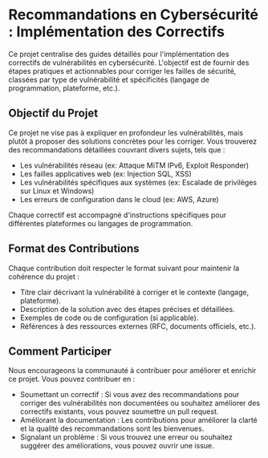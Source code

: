 # Recommandations en Cybersécurité : Implémentation des Correctifs

Ce projet centralise des guides détaillés pour l'implémentation des correctifs de vulnérabilités en cybersécurité. L'objectif est de fournir des étapes pratiques et actionnables pour corriger les failles de sécurité, classées par type de vulnérabilité et spécificités (langage de programmation, plateforme, etc.).

## Objectif du Projet

Ce projet ne vise pas à expliquer en profondeur les vulnérabilités, mais plutôt à proposer des solutions concrètes pour les corriger. Vous trouverez des recommandations détaillées couvrant divers sujets, tels que :

- Les vulnérabilités réseau (ex: Attaque MiTM IPv6, Exploit Responder)
- Les failles applicatives web (ex: Injection SQL, XSS)
- Les vulnérabilités spécifiques aux systèmes (ex: Escalade de privilèges sur Linux et Windows)
- Les erreurs de configuration dans le cloud (ex: AWS, Azure)

Chaque correctif est accompagné d'instructions spécifiques pour différentes plateformes ou langages de programmation.

## Format des Contributions

Chaque contribution doit respecter le format suivant pour maintenir la cohérence du projet :
- Titre clair décrivant la vulnérabilité à corriger et le contexte (langage, plateforme).
- Description de la solution avec des étapes précises et détaillées.
- Exemples de code ou de configuration (si applicable).
- Références à des ressources externes (RFC, documents officiels, etc.).

## Comment Participer

Nous encourageons la communauté à contribuer pour améliorer et enrichir ce projet. Vous pouvez contribuer en :
- Soumettant un correctif : Si vous avez des recommandations pour corriger des vulnérabilités non documentées ou souhaitez améliorer des correctifs existants, vous pouvez soumettre un pull request.
- Améliorant la documentation : Les contributions pour améliorer la clarté et la qualité des recommandations sont les bienvenues.
- Signalant un problème : Si vous trouvez une erreur ou souhaitez suggérer des améliorations, vous pouvez ouvrir une issue.

